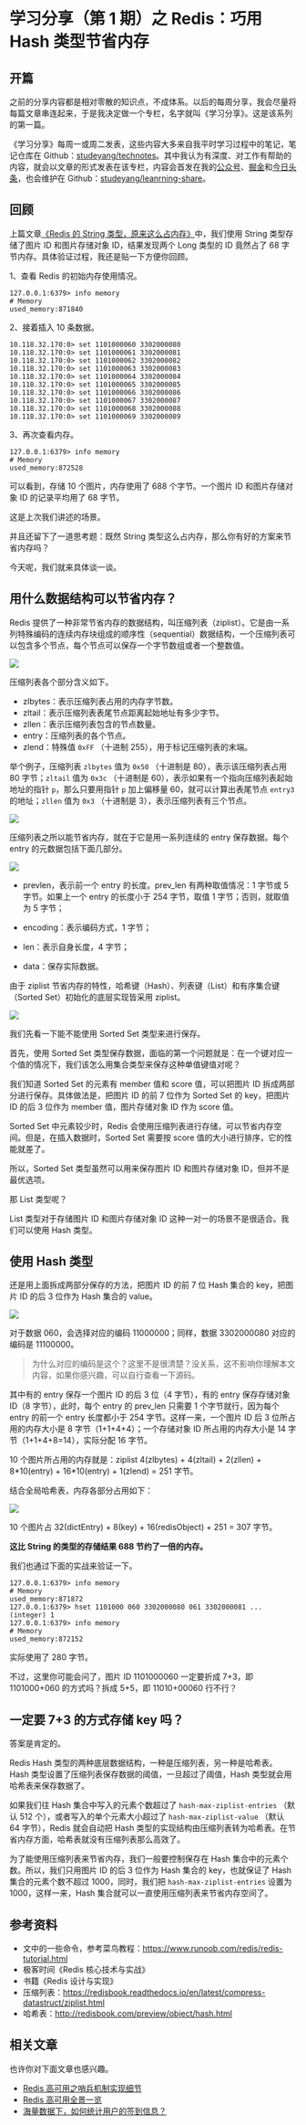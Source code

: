 # 学习分享（第 1 期）之 Redis：巧用 Hash 类型节省内存

## 开篇

之前的分享内容都是相对零散的知识点，不成体系。以后的每周分享，我会尽量将每篇文章串连起来，于是我决定做一个专栏，名字就叫《学习分享》。这是该系列的第一篇。

《学习分享》每周一或周二发表，这些内容大多来自我平时学习过程中的笔记，笔记仓库在 Github：[studeyang/technotes](https://github.com/studeyang/technotes)。其中我认为有深度、对工作有帮助的内容，就会以文章的形式发表在该专栏，内容会首发在我的[公众号](https://mp.weixin.qq.com/s/TWRVaQPhrQf9oPxsAsuIKQ)、[掘金](https://juejin.cn/user/2594503173605767/posts)和[今日头条](https://www.toutiao.com/c/user/token/MS4wLjABAAAArFlpgpSvRI74ttxw76bAENUnFIFcYTJQnZYS77fZmNQ/?source=mp_msg&tab=article)，也会维护在 Github：[studeyang/leanrning-share](https://github.com/studeyang/learning-share)。

## 回顾

上篇文章[《Redis 的 String 类型，原来这么占内存》](https://mp.weixin.qq.com/s/jRoZdFExGvASvb8HRQL6kA)中，我们使用 String 类型存储了图片 ID 和图片存储对象 ID，结果发现两个 Long 类型的 ID 竟然占了 68 字节内存。具体验证过程，我还是贴一下方便你回顾。

1、查看 Redis 的初始内存使用情况。

```shell
127.0.0.1:6379> info memory
# Memory
used_memory:871840
```

2、接着插入 10 条数据。

```
10.118.32.170:0> set 1101000060 3302000080
10.118.32.170:0> set 1101000061 3302000081
10.118.32.170:0> set 1101000062 3302000082
10.118.32.170:0> set 1101000063 3302000083
10.118.32.170:0> set 1101000064 3302000084
10.118.32.170:0> set 1101000065 3302000085
10.118.32.170:0> set 1101000066 3302000086
10.118.32.170:0> set 1101000067 3302000087
10.118.32.170:0> set 1101000068 3302000088
10.118.32.170:0> set 1101000069 3302000089
```

3、再次查看内存。

```shell
127.0.0.1:6379> info memory
# Memory
used_memory:872528
```

可以看到，存储 10 个图片，内存使用了 688 个字节。一个图片 ID 和图片存储对象 ID 的记录平均用了 68 字节。

这是上次我们讲述的场景。

并且还留下了一道思考题：既然 String 类型这么占内存，那么你有好的方案来节省内存吗？

今天呢，我们就来具体谈一谈。

## 用什么数据结构可以节省内存？

Redis 提供了一种非常节省内存的数据结构，叫压缩列表（ziplist）。它是由一系列特殊编码的连续内存块组成的顺序性（sequential）数据结构，一个压缩列表可以包含多个节点，每个节点可以保存一个字节数组或者一个整数值。

![](https://technotes.oss-cn-shenzhen.aliyuncs.com/2023/image-20230205214845792.png)

压缩列表各个部分含义如下。

- zlbytes：表示压缩列表占用的内存字节数。
- zltail：表示压缩列表表尾节点距离起始地址有多少字节。
- zllen：表示压缩列表包含的节点数量。
- entry：压缩列表的各个节点。
- zlend：特殊值 `0xFF` （十进制 255），用于标记压缩列表的末端。

举个例子，压缩列表 `zlbytes` 值为 `0x50` （十进制是 80），表示该压缩列表占用 80 字节；`zltail` 值为 `0x3c` （十进制是 60），表示如果有一个指向压缩列表起始地址的指针 `p`，那么只要用指针 `p` 加上偏移量 60，就可以计算出表尾节点 `entry3` 的地址；`zllen` 值为 `0x3` （十进制是 3），表示压缩列表有三个节点。

![](https://technotes.oss-cn-shenzhen.aliyuncs.com/2023/image-20230129212619342.png)

压缩列表之所以能节省内存，就在于它是用一系列连续的 entry 保存数据。每个 entry 的元数据包括下面几部分。

![](https://technotes.oss-cn-shenzhen.aliyuncs.com/2023/image-20230205221402071.png)

- prevlen，表示前一个 entry 的长度。prev_len 有两种取值情况：1 字节或 5 字节。如果上一个 entry 的长度小于 254 字节，取值 1 字节；否则，就取值为 5 字节；

- encoding：表示编码方式，1 字节；

- len：表示自身长度，4 字节；

- data：保存实际数据。

由于 ziplist 节省内存的特性，哈希键（Hash）、列表键（List）和有序集合键（Sorted Set）初始化的底层实现皆采用 ziplist。

![](https://technotes.oss-cn-shenzhen.aliyuncs.com/2023/image-20230205215742463.png)

我们先看一下能不能使用 Sorted Set 类型来进行保存。

首先，使用 Sorted Set 类型保存数据，面临的第一个问题就是：在一个键对应一个值的情况下，我们该怎么用集合类型来保存这种单值键值对呢？

我们知道 Sorted Set 的元素有 member 值和 score 值，可以把图片 ID 拆成两部分进行保存。具体做法是，把图片 ID 的前 7 位作为 Sorted Set 的 key，把图片 ID 的后 3 位作为 member 值，图片存储对象 ID 作为 score 值。

Sorted Set 中元素较少时，Redis 会使用压缩列表进行存储，可以节省内存空间。但是，在插入数据时，Sorted Set 需要按 score 值的大小进行排序，它的性能就差了。

所以，Sorted Set 类型虽然可以用来保存图片 ID 和图片存储对象 ID，但并不是最优选项。

那 List 类型呢？

List 类型对于存储图片 ID 和图片存储对象 ID 这种一对一的场景不是很适合。我们可以使用 Hash 类型。

## 使用 Hash 类型

还是用上面拆成两部分保存的方法，把图片 ID 的前 7 位 Hash 集合的 key，把图片 ID 的后 3 位作为 Hash 集合的 value。

![](https://technotes.oss-cn-shenzhen.aliyuncs.com/2023/image-20230129222802752.png)

对于数据 060，会选择对应的编码 11000000；同样，数据 3302000080 对应的编码是 11100000。

> 为什么对应的编码是这个？这里不是很清楚？没关系，这不影响你理解本文内容，如果你感兴趣，可以自行查看一下源码。

其中有的 entry 保存一个图片 ID 的后 3 位（4 字节），有的 entry 保存存储对象 ID（8 字节），此时，每个 entry 的 prev_len 只需要 1 个字节就行，因为每个 entry 的前一个 entry 长度都小于 254 字节。这样一来，一个图片 ID 后 3 位所占用的内存大小是 8 字节（1+1+4+4）；一个存储对象 ID 所占用的内存大小是 14 字节（1+1+4+8=14），实际分配 16 字节。

10 个图片所占用的内存就是：ziplist 4(zlbytes) + 4(zltail) + 2(zllen) + 8\*10(entry) + 16\*10(entry) + 1(zlend) = 251 字节。

结合全局哈希表，内存各部分占用如下：

![](https://technotes.oss-cn-shenzhen.aliyuncs.com/2023/image-20230205224817528.png)

10 个图片占 32(dictEntry) + 8(key) + 16(redisObject) + 251 = 307 字节。

**这比 String 的类型的存储结果 688 节约了一倍的内存。**

我们也通过下面的实战来验证一下。

```shell
127.0.0.1:6379> info memory
# Memory
used_memory:871872
127.0.0.1:6379> hset 1101000 060 3302000080 061 3302000081 ...
(integer) 1
127.0.0.1:6379> info memory
# Memory
used_memory:872152
```

实际使用了 280 字节。

不过，这里你可能会问了，图片 ID 1101000060 一定要折成 7+3，即 1101000+060 的方式吗？拆成 5+5，即 11010+00060 行不行？

## 一定要 7+3 的方式存储 key 吗？

答案是肯定的。

Redis Hash 类型的两种底层数据结构，一种是压缩列表，另一种是哈希表。Hash 类型设置了压缩列表保存数据的阈值，一旦超过了阈值，Hash 类型就会用哈希表来保存数据了。

如果我们往 Hash 集合中写入的元素个数超过了 `hash-max-ziplist-entries` （默认 512 个），或者写入的单个元素大小超过了 `hash-max-ziplist-value` （默认 64 字节），Redis 就会自动把 Hash 类型的实现结构由压缩列表转为哈希表。在节省内存方面，哈希表就没有压缩列表那么高效了。

为了能使用压缩列表来节省内存，我们一般要控制保存在 Hash 集合中的元素个数。所以，我们只用图片 ID 的后 3 位作为 Hash 集合的 key，也就保证了 Hash 集合的元素个数不超过 1000，同时，我们把 `hash-max-ziplist-entries` 设置为 1000，这样一来，Hash 集合就可以一直使用压缩列表来节省内存空间了。

## 参考资料

- 文中的一些命令，参考菜鸟教程：https://www.runoob.com/redis/redis-tutorial.html
- 极客时间《Redis 核心技术与实战》
- 书籍《Redis 设计与实现》
- 压缩列表：https://redisbook.readthedocs.io/en/latest/compress-datastruct/ziplist.html
- 哈希表：http://redisbook.com/preview/object/hash.html

## 相关文章

也许你对下面文章也感兴趣。

- [Redis 高可用之哨兵机制实现细节](https://mp.weixin.qq.com/s/phU5BzyyG5Wxvw0sqkkK4A)
- [Redis 高可用全景一览](https://mp.weixin.qq.com/s/tsH45bpwc_WCSzi-wnRDbA)
- [海量数据下，如何统计用户的签到信息？](https://mp.weixin.qq.com/s/vcdmfZljCiv5ICJaRkvAAA)
